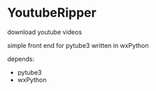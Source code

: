 # YoutubeRipper
download youtube videos

simple front end for pytube3 written in wxPython

depends:
- pytube3
- wxPython
